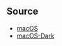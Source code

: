 

## Source

* [macOS](https://github.com/B00merang-Project/macOS)
* [macOS-Dark](https://github.com/B00merang-Project/macOS-Dark)
